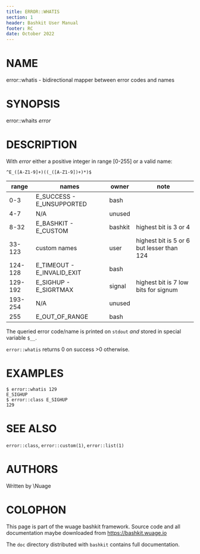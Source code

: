 ```yaml
---
title: ERROR::WHATIS
section: 1
header: Bashkit User Manual
footer: RC
date: October 2022
---
```


# NAME

error::whatis - bidirectional mapper between error codes and names

# SYNOPSIS

error::whaits *error*

# DESCRIPTION

With *error* either a positive integer in range [0-255] or a valid name:
```
^E_([A-Z1-9]+)((_([A-Z1-9])+)*)$
```

| range | names | owner | note |
|---|---|---|---|
0-3 | E_SUCCESS - E_UNSUPPORTED | bash
4-7 | N/A| unused
8-32 | E_BASHKIT - E_CUSTOM | bashkit | highest bit is 3 or 4
33-123| custom names | user | highest bit is 5 or 6 but lesser than 124
124-128| E_TIMEOUT - E_INVALID_EXIT | bash
129-192| E_SIGHUP - E_SIGRTMAX | signal | highest bit is 7 low bits for signum
193-254| N/A | unused
255| E_OUT_OF_RANGE | bash

The queried error code/name is printed on `stdout` *and* stored in special variable `$__`.

`error::whatis` returns 0 on success >0 otherwise.

# EXAMPLES

    $ error::whatis 129
    E_SIGHUP
    $ error::class E_SIGHUP
    129


# SEE ALSO

`error::class`, `error::custom(1)`, `error::list(1)`

# AUTHORS
Written by \\Nuage

# COLOPHON
This page is part of the wuage bashkit framework. Source code and all
documentation maybe downloaded from <https://bashkit.wuage.io>

The `doc` directory distributed with `bashkit` contains full documentation.
